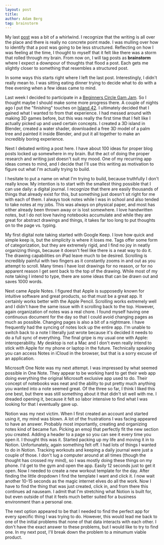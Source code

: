 ```yaml
---
layout: post
title:  
author: Adam Berg
tag: brainstorm
---
```




<!--more-->

My last [post](/personal/breadth-first-search-a-walk-in-the-park-chapter-one) was a bit of a whirlwind. I recognize that the writing is all over the place and there is really no concrete point made. I was mulling over how to identify that a post was going to be less structured. Reflecting on how I was feeling at the time, I thought to myself that it felt like there was a storm that rolled through my brain. From now on, I will tag posts as **brainstorm** where I expect a downpour of thoughts that flood a post. Each gets me slightly closer to something that resembles a structured post.

In some ways this starts right where I left the last post. Interestingly, I didn't really mean to. I was sitting eating dinner trying to decide what to do with a free evening when a few ideas came to mind.

Last week I decided to participate in a [Beginners Circle Gam Jam](https://itch.io/jam/beginners-circle-jam-3). So I thought maybe I should make some more progress there. A couple of nights ago I put the "finishing" touches on [Island 42](https://catharticgames.itch.io/island-42). I ultimately decided that I gained what I wanted to from that experience. I had messed around with making 3D games before, but this was really the first time that I felt like I actually picked up and used certain concepts. I created a 3D island in Blender, created a water shader, downloaded a free 3D model of a palm tree and painted it inside Blender, and put it all together to make an incredibly boring experience. 

Next I debated writing a post here. I have about 100 ideas for proper blog posts locked up somewhere in my brain. But the act of doing the proper research and writing just doesn't suit my mood. One of my recurring app ideas comes to mind, and I decide that I'll use this writing as motivation to figure out what I'm actually trying to build.

I hesitate to put a name on what I'm trying to build, because truthfully I don't really know. My intention is to start with the smallest thing possible that I can use daily: a digital journal. I recognize that there are easily thousands of things that already exist for this, but something just doesn't sit right for me with each of them. I always took notes while I was in school and also tended to take notes at my jobs. This was always on physical paper, and most has either already been thrown away or is lost somewhere. I love handwritten notes, but I do not love having notebooks accumulate and while they are great for abstract drawings and things, it takes far too long to put thoughts on to the page vs. typing. 

My first digital note taking started with Google Keep. I love how quick and simple keep is, but the simplicity is where it loses me. Tags offer some form of categorization, but they are extremely rigid, and I find no joy in neatly organizing things, because it doesn't feel like there is a neat way to do it. The drawing capabilities on iPad leave much to be desired. Scrolling is incredibly painful with two fingers as it constantly zooms in and out as you attempt to scroll. Many times I have lost drawings for no reason, or for no apparent reason I get sent back to the top of the drawing. While most of my note taking I intend to type, there are some ideas that can be drawn out and saves 1000 words.

Next came Apple Notes. I figured that Apple is supposedly known for intuitive software and great products, so that must be a great app. It certainly works better with the Apple Pencil. Scrolling works extremely well and I didn't have the same issue with it scrolling back to the top. However, again organization of notes was a real chore. I found myself having one continuous document for the day so that I could avoid changing pages as much as possible. Changing pages is also a bit of a nightmare. I have frequently had the syncing of notes lock up the entire app. I'm unable to switch back to a note I literally just wrote because it's decided it needs to do a full sync of everything. The final gripe is my usual one with Apple: interoperability. My desktop is not a Mac and I don't even really intend to stick with Apple for my phone or laptop in the future. Technically speaking you can access Notes in iCloud in the browser, but that is a sorry excuse of an application. 

Microsoft One Note was my next attempt. I was impressed by what seemed possible in One Note. They appear to be working hard to get their web app doing everything the original Microsoft exclusive app used to do. Their concept of notebooks was neat and the ability to put pretty much anything you wanted into a note seemed great. Of the three so far, I think I liked this one best, but there was still something about it that didn't sit well with me. I dreaded opening it, because it felt so labor intensive to find what I was looking for that I eventually gave up.

Notion was my next victim. When I first created an account and started using it, my mind was blown. A lot of the frustrations I was facing appeared to have an answer. Probably most importantly, creating and organizing notes kind of became fun. Picking an emoji that perfectly fit the new section you created. Adding a header to a page so you can see it every time you open it. I thought this was it.  Started packing up my life and moving it in to Notion. Unfortunately, again something felt off. I had lots of things I wanted to do in Notion. Tracking workouts and keeping a daily journal were just a couple of those. I don't lug a computer around at all times (though the thought has crossed my mind), so I was mostly doing these things on my phone. I'd get to the gym and open the app. Easily 12 seconds just to get it open. Now I needed to create a new workout template for the day. After finding the little dropdown I find the template I want and click it. I now wait another 10-15 seconds as the magic internet elves do all the work. Now I have to find the thing that was just created, click in, and from there this continues ad nauseam. I admit that I'm stretching what Notion is built for, but even outside of that it feels much better suited for a business environment than a personal one.

The next option appeared to be that I needed to find the perfect app for every specific thing I was trying to do. However, this would lead me back to one of the initial problems that none of that data interacts with each other. I don't have the exact answer to these problems, but I would like to try to find one. In my next post, I'll break down the problem to a minumum viable product.